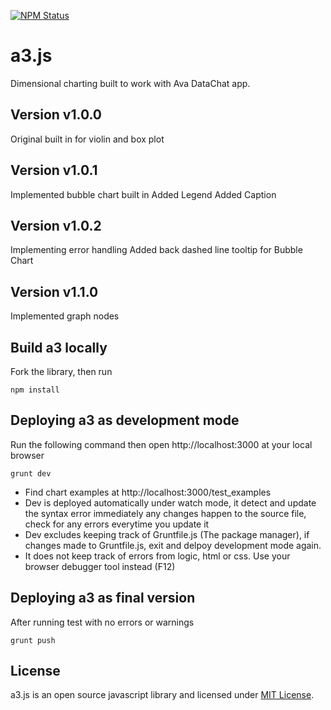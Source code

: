 [![NPM Status](https://badge.fury.io/js/dc.svg)](http://badge.fury.io/js/dc)

a3.js
=====

Dimensional charting built to work with Ava DataChat app.

Version v1.0.0
--------------------
Original built in for violin and box plot

Version v1.0.1
--------------------
Implemented bubble chart built in
Added Legend
Added Caption

Version v1.0.2
--------------------
Implementing error handling
Added back dashed line tooltip for Bubble Chart

Version v1.1.0
--------------------
Implemented graph nodes

Build a3 locally
--------------------
Fork the library, then run
```
npm install
```

Deploying a3 as development mode
---------------------------
Run the following command then open http://localhost:3000 at your local browser
```
grunt dev
```
* Find chart examples at http://localhost:3000/test_examples
* Dev is deployed automatically under watch mode, it detect and update the syntax error immediately any changes happen to the source file, check for any errors everytime you update it
* Dev excludes keeping track of Gruntfile.js (The package manager), if changes made to Gruntfile.js, exit and delpoy development mode again.
* It does not keep track of errors from logic, html or css. Use your browser debugger tool instead (F12)

Deploying a3 as final version
---------------------------
After running test with no errors or warnings
```
grunt push
```

License
--------------------

a3.js is an open source javascript library and licensed under
[MIT License](https://opensource.org/licenses/MIT).
